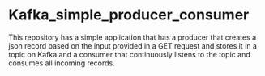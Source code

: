 # Kafka_simple_producer_consumer
This repository has a simple application that has a producer that creates a json record based on the input provided in a GET request and stores it in a topic on Kafka and a consumer that continuously listens to the topic and consumes all incoming records.
